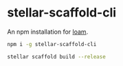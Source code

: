 # stellar-scaffold-cli

An npm installation for [loam](https://github.com/ahalabs/scaffold-stellar).

```bash
npm i -g stellar-scaffold-cli

stellar scaffold build --release
```

